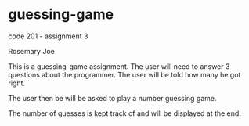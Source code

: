 # guessing-game
code 201 - assignment 3

Rosemary Joe

This is a guessing-game assignment.  The user will need to answer 3 questions about the programmer. The user
will be told how many he got right.

The user then be will be asked to play a number guessing game.

The number of guesses is kept track of and will be displayed at the end.
